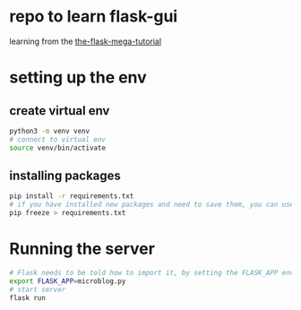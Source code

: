 # repo to learn flask-gui
learning from the [the-flask-mega-tutorial](https://blog.miguelgrinberg.com/post/the-flask-mega-tutorial-part-i-hello-world)

# setting up the env
## create virtual env
```bash
python3 -m venv venv
# connect to virtual env
source venv/bin/activate
```

## installing packages
```bash
pip install -r requirements.txt
# if you have installed new packages and need to save them, you can use the following
pip freeze > requirements.txt
```

# Running the server
```bash
# Flask needs to be told how to import it, by setting the FLASK_APP environment variable
export FLASK_APP=microblog.py
# start server
flask run
```
